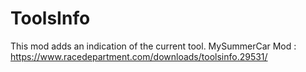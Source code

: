 # ToolsInfo
This mod adds an indication of the current tool.
MySummerCar Mod : https://www.racedepartment.com/downloads/toolsinfo.29531/
